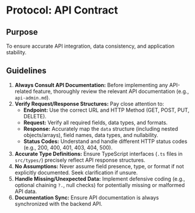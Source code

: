 # Protocol: API Contract

## Purpose
To ensure accurate API integration, data consistency, and application stability.

## Guidelines
1.  **Always Consult API Documentation:** Before implementing any API-related feature, thoroughly review the relevant API documentation (e.g., `api-admin.md`).
2.  **Verify Request/Response Structures:** Pay close attention to:
    *   **Endpoint:** Use the correct URL and HTTP Method (GET, POST, PUT, DELETE).
    *   **Request:** Verify all required fields, data types, and formats.
    *   **Response:** Accurately map the `data` structure (including nested objects/arrays), field names, data types, and nullability.
    *   **Status Codes:** Understand and handle different HTTP status codes (e.g., 200, 400, 401, 403, 404, 500).
3.  **Accurate Type Definitions:** Ensure TypeScript interfaces (`.ts` files in `src/types/`) precisely reflect API response structures.
4.  **No Assumptions:** Never assume field presence, type, or format if not explicitly documented. Seek clarification if unsure.
5.  **Handle Missing/Unexpected Data:** Implement defensive coding (e.g., optional chaining `?.`, null checks) for potentially missing or malformed API data.
6.  **Documentation Sync:** Ensure API documentation is always synchronized with the backend API.